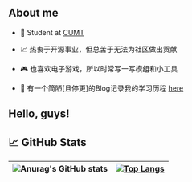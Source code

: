 ## About me

- 💼 Student at [CUMT](http://www.cumt.edu.cn)

- 📈 热衷于开源事业，但总苦于无法为社区做出贡献

- 🎮 也喜欢电子游戏，所以时常写一写模组和小工具

- 💬 有一个简陋[且停更]的Blog记录我的学习历程 [here](https://www.lymone.cc)

## Hello, guys!

## 📈 GitHub Stats

| ![Anurag's GitHub stats](https://github-readme-stats.vercel.app/api?username=LymoneLM&show_icons=true&theme=transparent) | [![Top Langs](https://github-readme-stats.vercel.app/api/top-langs/?username=LymoneLM&layout=compact)](https://github.com/anuraghazra/github-readme-stats) |
| ------------------------------------------------------------ | ------------------------------------------------------------ |

